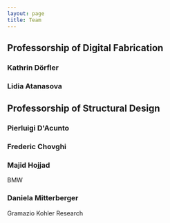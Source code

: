```yaml
---
layout: page
title: Team
---
```


## Professorship of Digital Fabrication 
### Kathrin Dörfler
### Lidia Atanasova

## Professorship of Structural Design
### Pierluigi D'Acunto
### Frederic Chovghi

### Majid Hojjad
BMW

### Daniela Mitterberger 
Gramazio Kohler Research





